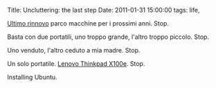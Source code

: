 Title: Uncluttering: the last step
Date:  2011-01-31 15:00:00
tags: life,

[Ultimo rinnovo][rinnovo] parco macchine per i prossimi anni. Stop.

Basta con due portatili, uno troppo grande, l'altro troppo piccolo. Stop.

Uno venduto, l'altro ceduto a mia madre. Stop.

Un solo portatile. [Lenovo Thinkpad X100e][2]. Stop.

Installing Ubuntu.

   [rinnovo]: [[log/2011/01/obiettivi.html]]
   [2]: http://shop.lenovo.com/us/landing_pages/thinkpad/2010/X100e

